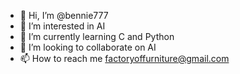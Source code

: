 - 👋 Hi, I’m @bennie777
- 👀 I’m interested in AI
- 🌱 I’m currently learning C and Python
- 💞️ I’m looking to collaborate on AI
- 📫 How to reach me factoryoffurniture@gmail.com

<!---
bennie777/bennie777 is a ✨ special ✨ repository because its `README.md` (this file) appears on your GitHub profile.
You can click the Preview link to take a look at your changes.
--->
